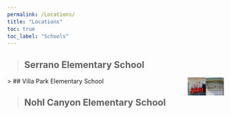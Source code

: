 ```yaml
---
permalink: /Locations/
title: "Locations"
toc: true
toc_label: "Schools"
---
```

> ## Serrano Elementary School
<p><img src="/assets/images/serrano-elementary.jpg" alt="Serrano Elementary Pic" style="float:right;width:42px;height:42px;">
 <p><img src="/assets/images/7289.jpg" alt="Serrano Elementary Pic2" style="float:right;width:42px;height:42px;">
> ## Villa Park Elementary School

> ## Nohl Canyon Elementary School

